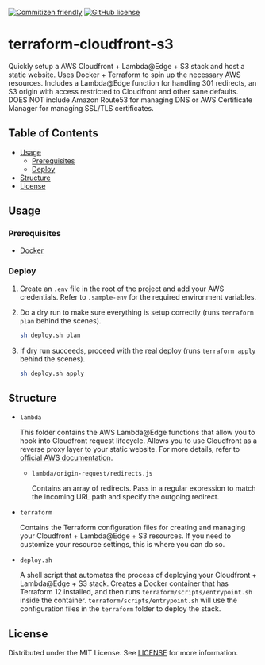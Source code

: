 [![Commitizen friendly](https://img.shields.io/badge/commitizen-friendly-brightgreen.svg)](http://commitizen.github.io/cz-cli/)
[![GitHub license](https://img.shields.io/badge/license-MIT-blue.svg)](https://github.com/let00/terraform-cloudfront-s3/blob/master/LICENSE)

# terraform-cloudfront-s3 <!-- omit in toc -->

Quickly setup a AWS Cloudfront + Lambda@Edge + S3 stack and host a static website. Uses Docker + Terraform to spin up the necessary AWS resources. Includes a Lambda@Edge function for handling 301 redirects, an S3 origin with access restricted to Cloudfront and other sane defaults. DOES NOT include Amazon Route53 for managing DNS or AWS Certificate Manager for managing SSL/TLS certificates.

## Table of Contents <!-- omit in toc -->

- [Usage](#usage)
  - [Prerequisites](#prerequisites)
  - [Deploy](#deploy)
- [Structure](#structure)
- [License](#license)

## Usage

### Prerequisites

- [Docker](https://docs.docker.com/get-docker/)

### Deploy

1. Create an `.env` file in the root of the project and add your AWS credentials. Refer to `.sample-env` for the required environment variables.

2. Do a dry run to make sure everything is setup correctly (runs `terraform plan` behind the scenes).

   ```sh
   sh deploy.sh plan
   ```

3. If dry run succeeds, proceed with the real deploy (runs `terraform apply` behind the scenes).

   ```sh
   sh deploy.sh apply
   ```

## Structure

- `lambda`

  This folder contains the AWS Lambda@Edge functions that allow you to hook into Cloudfront request lifecycle. Allows you to use Cloudfront as a reverse proxy layer to your static website. For more details, refer to [official AWS documentation](https://docs.aws.amazon.com/lambda/latest/dg/lambda-edge.html).

  - `lambda/origin-request/redirects.js`

    Contains an array of redirects. Pass in a regular expression to match the incoming URL path and specify the outgoing redirect.

- `terraform`

  Contains the Terraform configuration files for creating and managing your Cloudfront + Lambda@Edge + S3 resources. If you need to customize your resource settings, this is where you can do so.

- `deploy.sh`

  A shell script that automates the process of deploying your Cloudfront + Lambda@Edge + S3 stack. Creates a Docker container that has Terraform 12 installed, and then runs `terraform/scripts/entrypoint.sh` inside the container. `terraform/scripts/entrypoint.sh` will use the configuration files in the `terraform` folder to deploy the stack.

## License

Distributed under the MIT License. See [LICENSE](https://github.com/let00/terraform-cloudfront-s3/blob/master/LICENSE) for more information.

